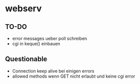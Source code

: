 # webserv


## TO-DO

- error messages ueber poll schreiben
- cgi in keque() einbauen

## Questionable

- Connection keep alive bei einigen errors
- allowed methods wenn GET nicht erlaubt und keine cgi error

